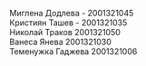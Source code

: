 Миглена Додлева - 2001321045 <br>
Кристиян Ташев - 2001321035  <br>
Николай Траков 2001321050 <br>
Ванеса Янева 2001321030 <br>
Теменужка Гаджева 2001321006 <br>
